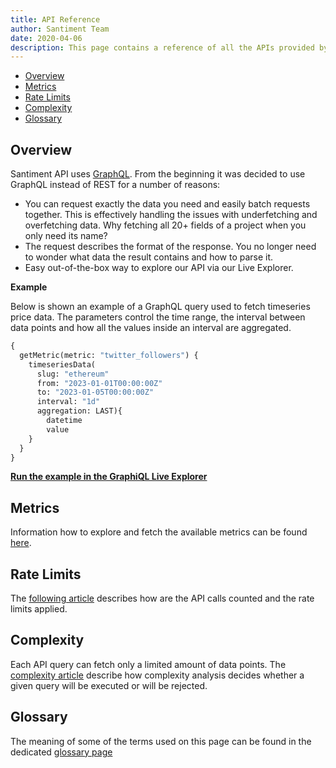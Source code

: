 ```yaml
---
title: API Reference
author: Santiment Team
date: 2020-04-06
description: This page contains a reference of all the APIs provided by Santiment.
---
```



- [Overview](#overview)
- [Metrics](#metrics)
- [Rate Limits](#rate-limits)
- [Complexity](#complexity)
- [Glossary](#glossary)

## Overview

Santiment API uses [GraphQL](https://graphql.org). From the beginning it was
decided to use GraphQL instead of REST for a number of reasons:

- You can request exactly the data you need and easily batch requests together.
  This is effectively handling the issues with underfetching and overfetching
  data. Why fetching all 20+ fields of a project when you only need its name?
- The request describes the format of the response. You no longer need to wonder
  what data the result contains and how to parse it.
- Easy out-of-the-box way to explore our API via our Live Explorer.

**Example**

Below is shown an example of a GraphQL query used to fetch timeseries price data. The parameters control the time range, the interval between data points and how all the values inside an interval are aggregated.

```graphql
{
  getMetric(metric: "twitter_followers") {
    timeseriesData(
      slug: "ethereum"
      from: "2023-01-01T00:00:00Z"
      to: "2023-01-05T00:00:00Z"
      interval: "1d"
      aggregation: LAST){
        datetime
        value
    }
  }
}
```

**[Run the example in the GraphiQL Live Explorer](https://api.santiment.net/graphiql?variables=&query=%7B%0A++getMetric%28metric%3A+%22twitter_followers%22%29+%7B%0A++++timeseriesData%28%0A++++++slug%3A+%22ethereum%22%0A++++++from%3A+%222023-01-01T00%3A00%3A00Z%22%0A++++++to%3A+%222023-01-05T00%3A00%3A00Z%22%0A++++++interval%3A+%221d%22%0A++++%09aggregation%3A+LAST%29%7B%0A++++%09%09datetime%0A++++++++value%0A++++%7D%0A++%7D%0A%7D)**

## Metrics

Information how to explore and fetch the available metrics can be found [here](/sanapi/fetching-metrics).

## Rate Limits

The [following article](./rate-limits) describes how are the API calls counted and the rate limits applied.

## Complexity

Each API query can fetch only a limited amount of data points. The [complexity article](/sanapi/complexity) describe how complexity analysis decides
whether a given query will be executed or will be rejected.

## Glossary

The meaning of some of the terms used on this page can be found in the dedicated [glossary page](/glossary)
